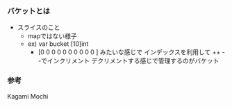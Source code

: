 ### バケットとは

- スライスのこと
  - mapではない様子
  - ex) var bucket [10]int
    - [0 0 0 0 0 0 0 0 0 0 ] みたいな感じで インデックスを利用して ++ --でインクリメント デクリメントする感じで管理するのがバケット


### 参考

Kagami Mochi

